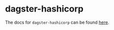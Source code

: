 # dagster-hashicorp

The docs for `dagster-hashicorp` can be found
[here](https://docs.dagster.io/_apidocs/libraries/dagster-hashicorp).
